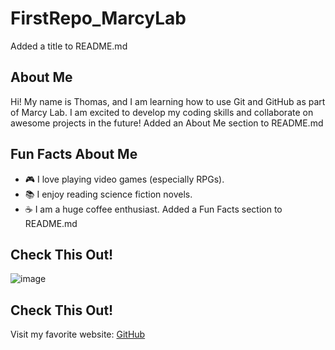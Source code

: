 # FirstRepo_MarcyLab
Added a title to README.md
## About Me
Hi! My name is Thomas, and I am learning how to use
Git and GitHub as part of Marcy Lab. I am excited to
develop my coding skills and collaborate on awesome
projects in the future!
Added an About Me section to README.md
## Fun Facts About Me
- 🎮 I love playing video games (especially RPGs).
- 📚 I enjoy reading science fiction novels.
- ☕ I am a huge coffee enthusiast.
Added a Fun Facts section to README.md
## Check This Out!
![image](https://github.com/user-attachments/assets/42d3b3b4-7df9-4b0a-bc9f-92a1b037acef)
## Check This Out!
Visit my favorite website: [GitHub](https://github.com/)
